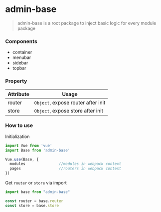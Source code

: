 # admin-base

> admin-base is a root package to inject basic logic for every module package

### Components

* container
* menubar
* sidebar
* topbar

### Property

| Attribute | Usage                              |
| --------- | ---------------------------------- |
| router    | `Object`, expose router after init |
| store     | `Object`, expose store after init  |

### How to use

Initialization

```js
import Vue from 'vue'
import Base from 'admin-base'

Vue.use(Base, {
  modules               //modules in webpack context
  pages                 //routers in webpack context
})
```

Get `router` or `store` via import

```js
import base from "admin-base"

const router = base.router
const store = base.store
```
